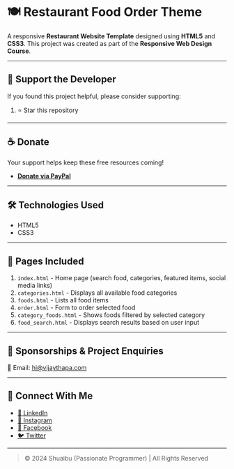# 🍽️ Restaurant Food Order Theme

A responsive **Restaurant Website Template** designed using **HTML5** and **CSS3**. This project was created as part of the **Responsive Web Design Course**.

---

## 💖 Support the Developer

If you found this project helpful, please consider supporting:

1. ⭐ Star this repository

---

## ☕ Donate

Your support helps keep these free resources coming!

- **[Donate via PayPal]()**

---

## 🛠️ Technologies Used

- HTML5  
- CSS3

---

## 📄 Pages Included

1. `index.html` - Home page (search food, categories, featured items, social media links)
2. `categories.html` - Displays all available food categories
3. `foods.html` - Lists all food items
4. `order.html` - Form to order selected food
5. `category_foods.html` - Shows foods filtered by selected category
6. `food_search.html` - Displays search results based on user input

---

## 🤝 Sponsorships & Project Enquiries

📧 Email: [hi@vijaythapa.com](mailto:shuaibuibrahim523@gmail.com)

---

## 🔗 Connect With Me

- [💼 LinkedIn](https://www.linkedin.com/in/#)
- [📸 Instagram](https://www.instagram.com/#")
- [📘 Facebook](https://www.facebook.com/#")
- [🐦 Twitter](https://www.twitter.com/#")

---

> © 2024 Shuaibu (Passionate Programmer) | All Rights Reserved
